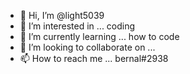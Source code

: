 - 👋 Hi, I’m @light5039
- 👀 I’m interested in ... coding
- 🌱 I’m currently learning ... how to code
- 💞️ I’m looking to collaborate on ...
- 📫 How to reach me ... bernal#2938

<!---
light5039/light5039 is a ✨ special ✨ repository because its `README.md` (this file) appears on your GitHub profile.
You can click the Preview link to take a look at your changes.
--->
